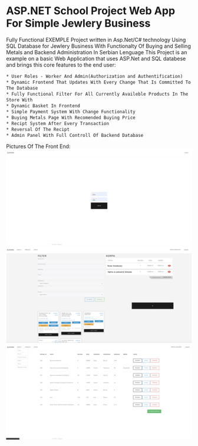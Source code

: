 # ASP.NET School Project Web App For Simple Jewlery Business

Fully Functional EXEMPLE Project written in Asp.Net/C# technology Using SQL Database for Jewlery Business With Functionalty Of Buying and Selling Metals and Backend Administration In Serbian Lenguage
This Project is an example on a basic Web Application that uses ASP.Net and SQL databese and brings this core features to the end user:
	
	* User Roles - Worker And Admin(Authorization and Authentification)
	* Dynamic Frontend That Updates With Every Change That Is Committed To The Database
	* Fully Functional Filter For All Currently Availeble Products In The Store With
	* Dynamic Basket In Frontend
	* Simple Payment System With Change Functionality
	* Buying Metals Page With Recomended Buying Price
	* Recipt System After Every Transaction
	* Reversal Of The Recipt
	* Admin Panel With Full Controll Of Backend Database


Pictures Of The Front End:
	![alt text](https://raw.githubusercontent.com/NikolaVuk001/Zlatara/master/Frontend%20Images/LoginPage.png)
	![alt text](https://raw.githubusercontent.com/NikolaVuk001/Zlatara/master/Frontend%20Images/SellingFrontPage.png)
	![alt text](https://raw.githubusercontent.com/NikolaVuk001/Zlatara/master/Frontend%20Images/AdminPage.png)



	